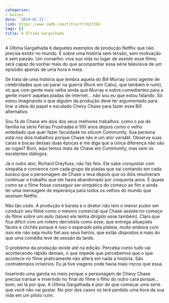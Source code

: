```yaml
---
categories:
- movies
date: '2019-01-21'
link: https://www.imdb.com/title/tt7427356
tags: []
title: A Última Gargalhada
---
```


A Última Gargalhada é daqueles exemplos de produção Netflix que não precisa existir no mundo. É sobre uma história sem tensão, sem motivação e sem paixão. Um conselho: viva sua vida no lugar de assistir esse filme; será capaz de sonhar mais do que acompanhar essa série televisiva de um episódio apenas de uma hora e meia.

Se trata de uma história que lembra aquela do Bill Murray como agente de celebridades que vai parar na guerra (Rock em Cabul, que também é ruim), só que com gente mais velha ainda que Murray e sobre comediantes para a gente inserir aquelas piadas de internet... não sou eu que estou falando. Só estou imaginando o que alguém da produção deve ter argumentado para tirar a ideia do papel e escalado Chevy Chase para fazer esse Bill alternativo.

Sou fã de Chase em dois dos seus melhores trabalhos: como o pai de família na série Férias Frustradas e 100 anos depois como o velho entediado que quer fazer faculdade no sitcom Community. Sua persona está nos dois trabalhos porque Chase não é um ator versátil. Observe suas caras e bocas dessas duas épocas e me diga que a única diferença não são as rugas? Bom, aqui temos mais de Chase em Community, mas sem os excelentes diálogos.

Já o outro ator, Richard Dreyfuss, não faz feio. Ele sabe conquistar com simpatia e convence com cada grupo de piadas que sai contando em cada buraco que o personagem de Chase o leva depois que os dois resolveram continuar o trabalho que ele havia abandonado por cinquenta anos. É quase como se o filme fosse conseguir ser simpático do começo ao fim e ainda ter uma mensagem de esperança para todos os velhos do mundo que assinam Netflix.

Não tão cedo. A produção é barata e o diretor não tem o menor pudor em conduzir seu filme como o mesmo comercial que Chase assiste no começo do filme sobre um asilo (talvez ele tenha dirigido esse também). Claro que fica difícil com um roteiro derrotista como esse, que entrega situações fáceis e clichês porque é isso o esperado pela plateia, muito embora com isso ele não seja muito fiel aos seus heróis, que estão dispostos a mais do que uma comédia leve de sessão da tarde.

O problema da produção existe até na edição. Perceba como tudo vai acontecendo rápido demais, o que impede que percebemos que o que acontece no filme praticamente não altera em nada a história. São contratempos irrisórios. Eu já tive viagens onde havia mais riscos que essa.

Inserindo uma garota no meio porque o personagem de Chevy Chase precisa transar e inserindo no final do filme o filho do outro cara porque... bom, sei lá por que, A Última Gargalhada é pior do que começar uma série que você não vai gostar. No pior dos casos só terá perdido uma hora da sua vida em um piloto ruim.